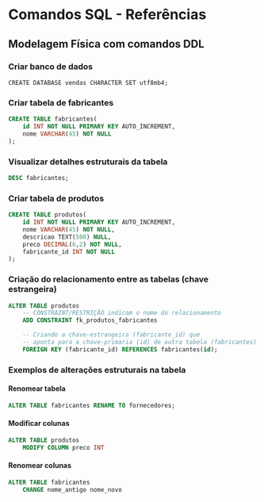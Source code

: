 # Comandos SQL - Referências

## Modelagem Física com comandos DDL

### Criar banco de dados

`CREATE DATABASE vendas CHARACTER SET utf8mb4;`

### Criar tabela de fabricantes

```SQL
CREATE TABLE fabricantes(
    id INT NOT NULL PRIMARY KEY AUTO_INCREMENT,
    nome VARCHAR(45) NOT NULL
);
```

### Visualizar detalhes estruturais da tabela

```sql
DESC fabricantes;
```

### Criar tabela de produtos

```sql
CREATE TABLE produtos(
    id INT NOT NULL PRIMARY KEY AUTO_INCREMENT,
    nome VARCHAR(45) NOT NULL,
    descricao TEXT(500) NULL,
    preco DECIMAL(6,2) NOT NULL,
    fabricante_id INT NOT NULL
);
```

### Criação do relacionamento entre as tabelas (chave estrangeira)

```sql
ALTER TABLE produtos
    -- CONSTRAINT/RESTRIÇÃO indicam o nome do relacionamento
    ADD CONSTRAINT fk_produtos_fabricantes

    -- Criando a chave-estrangeira (fabricante_id) que
    -- aponta para a chave-primaria (id) de outra tabela (fabricantes)
    FOREIGN KEY (fabricante_id) REFERENCES fabricantes(id);
```

### Exemplos de alterações estruturais na tabela

#### Renomear tabela

```sql
ALTER TABLE fabricantes RENAME TO fornecedores;
```

#### Modificar colunas

```sql
ALTER TABLE produtos
    MODIFY COLUMN preco INT
```

#### Renomear colunas

```sql
ALTER TABLE fabricantes
    CHANGE nome_antigo nome_novo
```